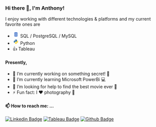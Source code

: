 ### Hi there 👋, I'm Anthony!

I enjoy working with different technologies & platforms and my current favorite ones are

- <code><img height="20" src="https://github.com/github/explore/blob/main/topics/sql/sql.png"></code> SQL / PostgreSQL / MySQL
- <code><img height="20" src="https://github.com/github/explore/blob/main/topics/python/python.png"></code> Python
- 👍 Tableau

#### Presently,
- 🔭 I’m currently working on something secret! 🔐
- 🌱 I’m currently learning Microsoft PowerBi 💻
- 🤔 I’m looking for help to find the best movie ever 🎥
- ⚡ Fun fact: I ❤️ photography 📸

#### 📫 How to reach me: ...
[![Linkedin Badge](https://img.shields.io/badge/-LinkedIn-blue?style=flat-square&logo=Linkedin&logoColor=white&link=https://www.linkedin.com/in/antxamp)](https://www.linkedin.com/in/antxamp)
[![Tableau Badge](http://img.shields.io/badge/-Tableau-orange?style=flat-square&logo=tableau&logoColor=white&link=https://public.tableau.com/app/profile/anthony.amp)](https://public.tableau.com/app/profile/anthony.amp)
[![Github Badge](http://img.shields.io/badge/-Github-black?style=flat-square&logo=github&link=https://github.com/antxamp/)](https://github.com/antxamp) 
